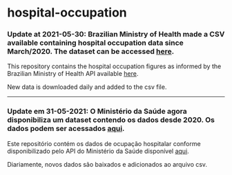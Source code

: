 # hospital-occupation

### Update at 2021-05-30: Brazilian Ministry of Health made a CSV available containing hospital occupation data since March/2020. The dataset can be accessed [here](https://opendatasus.saude.gov.br/dataset/registro-de-ocupacao-hospitalar/resource/f9391f7c-9775-4fac-a3ce-bf384e2674c2).

This repository contains the hospital occupation figures as informed by the Brazilian Ministry of Health API available [here](https://opendatasus.saude.gov.br/dataset/registro-de-ocupacao-hospitalar/resource/51f702a4-45f2-437d-9345-d7f93c2f1342).

New data is downloaded daily and added to the csv file.

---

### Update em 31-05-2021: O Ministério da Saúde agora disponibiliza um dataset contendo os dados desde 2020. Os dados podem ser acessados [aqui](https://opendatasus.saude.gov.br/dataset/registro-de-ocupacao-hospitalar/resource/f9391f7c-9775-4fac-a3ce-bf384e2674c2).

Este repositório contém os dados de ocupação hospitalar conforme disponibilizado pelo API do Ministério da Saúde disponível [aqui](https://opendatasus.saude.gov.br/dataset/registro-de-ocupacao-hospitalar/resource/51f702a4-45f2-437d-9345-d7f93c2f1342).

Diariamente, novos dados são baixados e adicionados ao arquivo csv.
